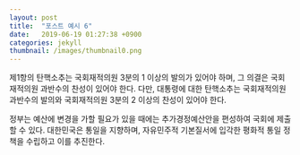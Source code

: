 ```yaml
---
layout: post
title:  "포스트 예시 6"
date:   2019-06-19 01:27:38 +0900
categories: jekyll
thumbnail: /images/thumbnail0.png
---
```

제1항의 탄핵소추는 국회재적의원 3분의 1 이상의 발의가 있어야 하며, 그 의결은 국회재적의원 과반수의 찬성이 있어야 한다. 다만, 대통령에 대한 탄핵소추는 국회재적의원 과반수의 발의와 국회재적의원 3분의 2 이상의 찬성이 있어야 한다.

정부는 예산에 변경을 가할 필요가 있을 때에는 추가경정예산안을 편성하여 국회에 제출할 수 있다. 대한민국은 통일을 지향하며, 자유민주적 기본질서에 입각한 평화적 통일 정책을 수립하고 이를 추진한다.